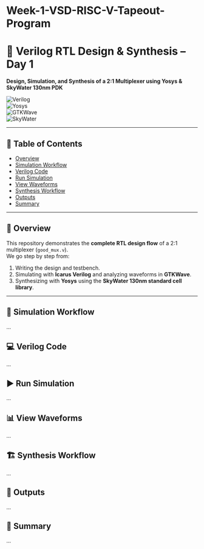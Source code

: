 # Week-1-VSD-RISC-V-Tapeout-Program

# 🔧 Verilog RTL Design & Synthesis – Day 1  
**Design, Simulation, and Synthesis of a 2:1 Multiplexer using Yosys & SkyWater 130nm PDK**

![Verilog](https://img.shields.io/badge/HDL-Verilog-blue)  
![Yosys](https://img.shields.io/badge/EDA-Yosys-green)  
![GTKWave](https://img.shields.io/badge/Simulator-GTKWave-orange)  
![SkyWater](https://img.shields.io/badge/PDK-Sky130-red)  

---

## 📑 Table of Contents  
- [Overview](#-overview)  
- [Simulation Workflow](#-simulation-workflow)  
- [Verilog Code](#-verilog-code)  
- [Run Simulation](#-run-simulation)  
- [View Waveforms](#-view-waveforms)  
- [Synthesis Workflow](#-synthesis-workflow)  
- [Outputs](#-outputs)  
- [Summary](#-summary)  

---

## 📌 Overview  
This repository demonstrates the **complete RTL design flow** of a 2:1 multiplexer (`good_mux.v`).  
We go step by step from:  
1. Writing the design and testbench.  
2. Simulating with **Icarus Verilog** and analyzing waveforms in **GTKWave**.  
3. Synthesizing with **Yosys** using the **SkyWater 130nm standard cell library**.  

---

## 🚀 Simulation Workflow  
...

## 💻 Verilog Code  
...

## ▶️ Run Simulation  
...

## 📊 View Waveforms  
...

## 🏗️ Synthesis Workflow  
...

## 📂 Outputs  
...

## 📝 Summary  
...

